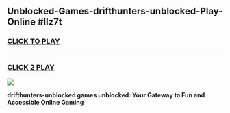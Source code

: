 
## Unblocked-Games-drifthunters-unblocked-Play-Online #llz7t
<h3>
<a href="https://news.freeplayer.one?title=drifthunters-unblocked&ref=3">CLICK TO PLAY</a></h3>
<hr>

<h3>
<a href="https://news.freeplayer.one?title=drifthunters-unblocked&ref=3">CLICK 2 PLAY</a>
  
</h3>

<a href="https://news.freeplayer.one?title=drifthunters-unblocked&ref=3"><img src="https://clearcache.store/games.png"></a>


**drifthunters-unblocked games unblocked: Your Gateway to Fun and Accessible Online Gaming**
